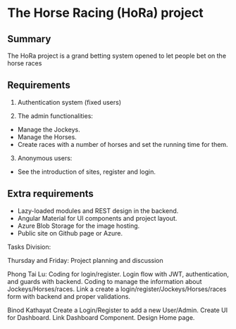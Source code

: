 # The Horse Racing (HoRa) project

## Summary

The HoRa project is a grand betting system opened to let people bet on the horse races

## Requirements

1. Authentication system (fixed users)

2. The admin functionalities:
 - Manage the Jockeys.
 - Manage the Horses.
 - Create races with a number of horses and set the running time for them.
  
3. Anonymous users:
 - See the introduction of sites, register and login.
 
## Extra requirements
- Lazy-loaded modules and REST design in the backend.
- Angular Material for UI components and project layout.
- Azure Blob Storage for the image hosting.
- Public site on Github page or Azure.

Tasks Division:

Thursday and Friday: Project planning and discussion

Phong Tai Lu:
Coding for login/register.
Login flow with JWT, authentication, and guards with backend. 
Coding to manage the information about Jockeys/Horses/races.
Link a create a login/register/Jockeys/Horses/races form with backend and proper validations.

Binod Kathayat
Create a Login/Register to add a new User/Admin.
Create UI for Dashboard.
Link Dashboard Component.
Design Home page.
